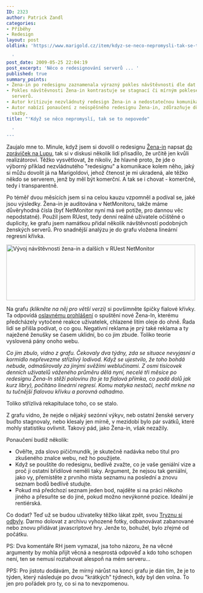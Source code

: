 ```yaml
---
ID: 2323
author: Patrick Zandl
categories:
- Příběhy
- Redesign
layout: post
oldlink: 'https://www.marigold.cz/item/kdyz-se-neco-nepromysli-tak-se-to-nepovede

  '
post_date: 2009-05-25 22:04:19
post_excerpt: 'Něco o redesignování serverů ... '
published: true
summary_points:
- Žena-in po redesignu zaznamenala výrazný pokles návštěvnosti dle dat NetMonitoru.
- Pokles návštěvnosti Žena-in kontrastuje se stagnací či mírným poklesem u konkurenčních
  serverů.
- Autor kritizuje nezvládnutý redesign Žena-in a nedostatečnou komunikaci s uživateli.
- Autor nabízí ponaučení z neúspěšného redesignu Žena-in, zdůrazňuje důležitost zpětné
  vazby.
title: "'Když se něco nepromyslí, tak se to nepovede"

  '
---
```


Zaujalo mne to. Minule, když jsem si dovolil o redesignu <a href="http://www.zena-in.cz/">Žena-in</a> napsat <a href="http://www.lupa.cz/zpravicky/zena-in-v-prechodu-a-la-radek-hulan/">do zpráviček na Lupu</a>, tak si v diskusi několik lidí přisadilo, že určitě jen kvůli realizátorovi. Těžko vysvětlovat, že nikoliv, že hlavně proto, že jde o výborný příklad nezvládnutého "redesignu" a komunikace kolem něho, jaký si můžu dovolit já na Marigoldovi, jehož čtenost je mi ukradená, ale těžko někdo se serverem, jenž by měl být komerční. A tak se i chovat - komerčně, tedy i transparentně. 

Po téměř dvou měsících jsem si na celou kauzu vzpomněl a podíval se, jaké jsou výsledky. Žena-in je auditována v NetMonitoru, takže máme důvěryhodná čísla (byť NetMonitor nyní má své potíže, pro dannou věc nepodstatné). Použil jsem RUest, tedy denní reálné uživatele očištěné o duplicity, ke grafu jsem namátkou přidal několik návštěvností podobných ženských serverů. Pro snadnější analýzu je do grafu vložena lineární regresní křivka. 

<a href="http://www.marigold.cz/wp-content/vyvojnavstevnosti-zenain.png"><img src="http://www.marigold.cz/wp-content/_vyvojnavstevnosti-zenain.png" width="500" height="147" alt="Vývoj návštěvnosti žena-in a dalších v RUest NetMonitor" title="Vývoj návštěvnosti žena-in a dalších v RUest NetMonitor"  /></a>

Na grafu <em>(klikněte na něj pro větší verzi)</em> si povšimněte špičky fialové křivky. Ta odpovídá <a href="http://myego.cz/item/zena-in-cz-projekt-ktery-nam-konkurence-zavidi">oslavnému prohlášení</a> o spuštění nové Žena-In, kterému předcházely vytočené reakce uživatelek, chlazené litím oleje do ohně. Řada lidí se přišla podívat, o co gou. Negativní reklama je prý také reklama a ty naježené ženušky se časem uklidní, bo co jim zbude. Toliko teorie vyslovená pány onoho webu.

<em>Co jim zbulo, vidno z grafu. Čekovaly dva týdny, zda se situace nevyjasní a kormidlo nepřevezme střízlivý lodivod. Když se ujestvilo, že toho bohdá nebude, odmašírovaly za jinými svěžími weblučinami. Z osmi tisícovek denních uživatelů váženého průměru dělá nyní, necelé tři měsíce po redesignu Žena-In stěží polovinu (to je ta fialová přímka, co padá dolů jak kurz libry), počítáno lineární regresí. Komu matyka nestačí, nechť mrkne na tu tučnější fialovou křivku a porovná odhadmo. </em>

Toliko střízlivá rekapitulace toho, co se stalo. 

Z grafu vidno, že nejde o nějaký sezónní výkyv, neb ostatní ženské servery buďto stagnovaly, nebo klesaly jen mírně, v mezidobí bylo pár svátků, které mohly statistiku ovlivnit. Takový pád, jako Žena-in, však nezažily. 

Ponaučení budiž několik:

<ul><li>Ověřte, zda slovo pičičmundík, je skutečně nadávka nebo titul pro zkušeného znalce webu, než ho použijete. </li>
<li>Když se pouštíte do redesignu, bedlivě zvažte, co je vaše geniální vize a proč ji ostatní břídilové neměli taky. Argument, že nejsou tak geniální, jako vy, přemístěte z prvního místa seznamu na poslední a znovu seznam bodů bedlivě studujte. </li>
<li>Pokud má předchozí seznam jeden bod, najděte si na práci někoho jiného a přesuňte se do jiné, pokud možno nevýkonné pozice. Ideální je rentiérská.</li>

</ul>
 
Co dodat? Teď už se budou uživatelky těžko lákat zpět, svou <a href="http://blbablondyna.blogspot.com/2009/04/tryzna.html">Tryznu si odbyly</a>. Darmo dolovat z archivu vyhozené fotky, odbanovávat zabanované nebo znovu přidávat javascriptové hry. Jenže to, bohužel, bylo zřejmé od počátku. 

PS: Dva komentáře RH jsem vymazal, jsa toho názoru, že na věcné argumenty by mohla přijít věcná a nesprostá odpověď a kdo toho schopen není, ten se nemusí roztahovat alespoň na mém serveru... 

PPS: Pro jistotu dodávám, že mírný nárůst na konci grafu je dán tím, že je to týden, který následuje po dvou "krátkých" týdnech, kdy byl den volna. To jen pro pořádek pro ty, co si na to nevzpomenou.